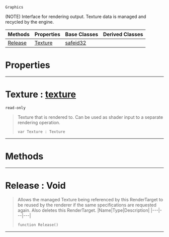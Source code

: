  `Graphics`

(NOTE) Interface for rendering output. Texture data is managed and recycled by the engine.

|Methods|Properties|Base Classes|Derived Classes|
|---|---|---|---|
|[ Release](https://github.com/dragonCASTjosh/PlasmaDocs/blob/master/code_reference/class_reference/rendertarget.markdown#release-void)|[ Texture](https://github.com/dragonCASTjosh/PlasmaDocs/blob/master/code_reference/class_reference/rendertarget.markdown#texture-plasma-engine-docu)|[safeid32](https://github.com/dragonCASTjosh/PlasmaDocs/blob/master/code_reference/class_reference/safeid32.markdown)| |


 #  Properties


---  
 #  Texture : [texture](https://github.com/dragonCASTjosh/PlasmaDocs/blob/master/code_reference/class_reference/texture.markdown)

 `read-only`

> Texture that is rendered to. Can be used as shader input to a separate rendering operation.
> ``` lang=cpp, name=Lightning
> var Texture : Texture


---  
 #  Methods


---  
 #  Release : Void

> Allows the managed Texture being referenced by this RenderTarget to be reused by the renderer if the same specifications are requested again. Also deletes this RenderTarget.
> |Name|Type|Description|
> |---|---|---|
> ``` lang=cpp, name=Lightning
> function Release()
> ``` 


---  
 

 